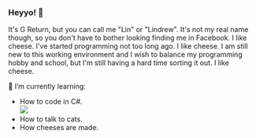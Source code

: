 ### Heyyo! 👋 
It's G Return, but you can call me "Lin" or "Lindrew". It's not my real name though, so you don't have to bother looking finding me in Facebook. I like cheese. I've started programming not too long ago. I like cheese. I am still new to this working environment and I wish to balance my programming hobby and school, but I'm still having a hard time sorting it out. I like cheese.

🌱 I’m currently learning:
  <ul>
  <li>How to code in C#. <br><img src="https://img.shields.io/badge/C%23-239120?logo=c-sharp&logoColor=blueviolet&style=flat&logo=appveyor"></li>
  <li>How to talk to cats.</li>
  <li>How cheeses are made.</li>
  </ul>
<!--
**GReturn/GReturn** is a ✨ _special_ ✨ repository because its `README.md` (this file) appears on your GitHub profile.

Here are some ideas to get you started:

- 🔭 I’m currently working on ...
- 🌱 I’m currently learning ...
- 👯 I’m looking to collaborate on ...
- 🤔 I’m looking for help with ...
- 💬 Ask me about ...
- 📫 How to reach me: ...
- 😄 Pronouns: ...
- ⚡ Fun fact: ...
-->
